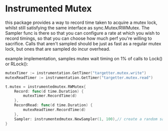# Instrumented Mutex

this package provides a way to record time taken to acquire a mutex lock, whilst still satisfying the same interface as sync.Mutex/RWMutex. The Sampler func is there so that you can configure a rate at which you wish to record timings, so that you can choose how much perf you're willing to sacrifice. Calls that aren't sampled should be just as fast as a regular mutex lock, but ones that are sampled do incur overhead.

example implementation, samples mutex wait timing on 1% of calls to Lock() or RLock():

```go
mutexTimer := instrumentation.GetTimer("targetter.mutex.write")
mutexReadTimer := instrumentation.GetTimer("targetter.mutex.read")

t.mutex = instrumentedmutex.RWMutex{
	Record: func(d time.Duration) {
		mutexTimer.RecordTime(d)
	},
	RecordRead: func(d time.Duration) {
		mutexReadTimer.RecordTime(d)
	},
	Sampler: instrumentedmutex.NewSampler(1, 100),// create a random sampler, sampler.IsTrue() will return true once in 100 calls
}
```
